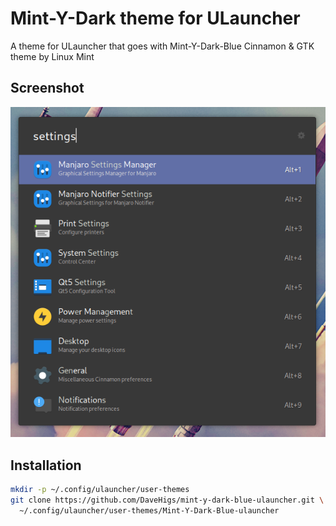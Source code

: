 # Mint-Y-Dark theme for ULauncher

A theme for ULauncher that goes with Mint-Y-Dark-Blue Cinnamon & GTK theme by Linux Mint

## Screenshot
![](Screenshot.png?raw=true)

## Installation

```sh
mkdir -p ~/.config/ulauncher/user-themes
git clone https://github.com/DaveHigs/mint-y-dark-blue-ulauncher.git \
  ~/.config/ulauncher/user-themes/Mint-Y-Dark-Blue-ulauncher
